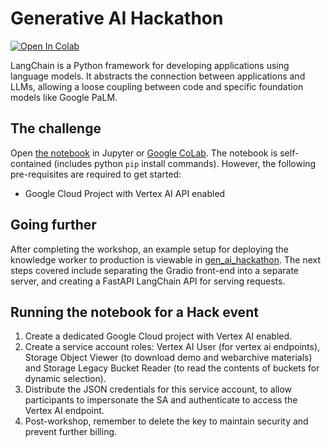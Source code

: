 # Generative AI Hackathon

<a target="_blank" href="https://colab.research.google.com/github/teamdatatonic/gen-ai-hackathon/blob/main/hackathon.ipynb">
  <img src="https://colab.research.google.com/assets/colab-badge.svg" alt="Open In Colab"/>
</a>

LangChain is a Python framework for developing applications using language models. 
It abstracts the connection between applications and LLMs, allowing a loose coupling between code and specific foundation models like Google PaLM.

## The challenge

Open [the notebook](hackathon.ipynb) in Jupyter or [Google CoLab](https://colab.research.google.com/github/teamdatatonic/gen-ai-hackathon/blob/main/hackathon.ipynb). 
The notebook is self-contained (includes python `pip` install commands).
However, the following pre-requisites are required to get started:

- Google Cloud Project with  Vertex AI API enabled

## Going further

After completing the workshop, an example setup for deploying the knowledge worker to production is viewable in [gen_ai_hackathon](gen_ai_hackathon). 
The next steps covered include separating the Gradio front-end into a separate server, and creating a FastAPI LangChain API for serving requests. 

## Running the notebook for a Hack event

1. Create a dedicated Google Cloud project with Vertex AI enabled.
2. Create a service account roles: Vertex AI User (for vertex ai endpoints), Storage Object Viewer (to download demo and webarchive materials) and Storage Legacy Bucket Reader (to read the contents of buckets for dynamic selection).
3. Distribute the JSON credentials for this service account, to allow participants to impersonate the SA and authenticate to access the Vertex AI endpoint.
4. Post-workshop, remember to delete the key to maintain security and prevent further billing.